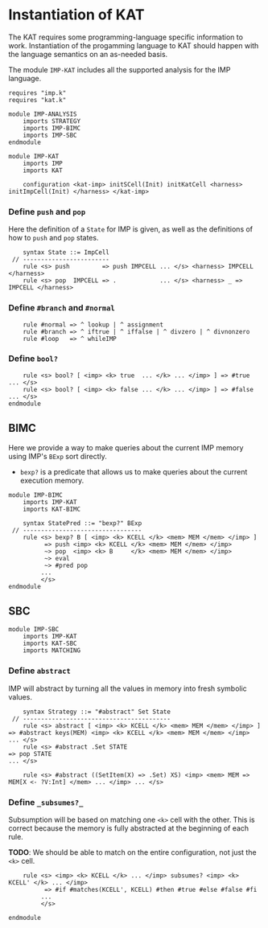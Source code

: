 Instantiation of KAT
====================

The KAT requires some programming-language specific information to work.
Instantiation of the progamming language to KAT should happen with the language semantics on an as-needed basis.

The module `IMP-KAT` includes all the supported analysis for the IMP language.

```k
requires "imp.k"
requires "kat.k"

module IMP-ANALYSIS
    imports STRATEGY
    imports IMP-BIMC
    imports IMP-SBC
endmodule

module IMP-KAT
    imports IMP
    imports KAT

    configuration <kat-imp> initSCell(Init) initKatCell <harness> initImpCell(Init) </harness> </kat-imp>
```

### Define `push` and `pop`

Here the definition of a `State` for IMP is given, as well as the definitions of how to `push` and `pop` states.

```k
    syntax State ::= ImpCell
 // ------------------------
    rule <s> push         => push IMPCELL ... </s> <harness> IMPCELL </harness>
    rule <s> pop  IMPCELL => .            ... </s> <harness> _ => IMPCELL </harness>
```

### Define `#branch` and `#normal`

```k
    rule #normal => ^ lookup | ^ assignment
    rule #branch => ^ iftrue | ^ iffalse | ^ divzero | ^ divnonzero
    rule #loop   => ^ whileIMP
```

### Define `bool?`

```k
    rule <s> bool? [ <imp> <k> true  ... </k> ... </imp> ] => #true  ... </s>
    rule <s> bool? [ <imp> <k> false ... </k> ... </imp> ] => #false ... </s>
endmodule
```

BIMC
----

Here we provide a way to make queries about the current IMP memory using IMP's `BExp` sort directly.

-   `bexp?` is a predicate that allows us to make queries about the current execution memory.

```k
module IMP-BIMC
    imports IMP-KAT
    imports KAT-BIMC

    syntax StatePred ::= "bexp?" BExp
 // ---------------------------------
    rule <s> bexp? B [ <imp> <k> KCELL </k> <mem> MEM </mem> </imp> ]
          => push <imp> <k> KCELL </k> <mem> MEM </mem> </imp>
          ~> pop  <imp> <k> B     </k> <mem> MEM </mem> </imp>
          ~> eval
          ~> #pred pop
         ...
         </s>
endmodule
```

SBC
---

```k
module IMP-SBC
    imports IMP-KAT
    imports KAT-SBC
    imports MATCHING
```

### Define `abstract`

IMP will abstract by turning all the values in memory into fresh symbolic values.

```k
    syntax Strategy ::= "#abstract" Set State
 // -----------------------------------------
    rule <s> abstract [ <imp> <k> KCELL </k> <mem> MEM </mem> </imp> ] => #abstract keys(MEM) <imp> <k> KCELL </k> <mem> MEM </mem> </imp> ... </s>
    rule <s> #abstract .Set STATE                                      => pop STATE                                                        ... </s>

    rule <s> #abstract ((SetItem(X) => .Set) XS) <imp> <mem> MEM => MEM[X <- ?V:Int] </mem> ... </imp> ... </s>
```

### Define `_subsumes?_`

Subsumption will be based on matching one `<k>` cell with the other.
This is correct because the memory is fully abstracted at the beginning of each rule.

**TODO**: We should be able to match on the entire configuration, not just the `<k>` cell.

```k
    rule <s> <imp> <k> KCELL </k> ... </imp> subsumes? <imp> <k> KCELL' </k> ... </imp>
          => #if #matches(KCELL', KCELL) #then #true #else #false #fi
         ...
         </s>
```

```k
endmodule
```
